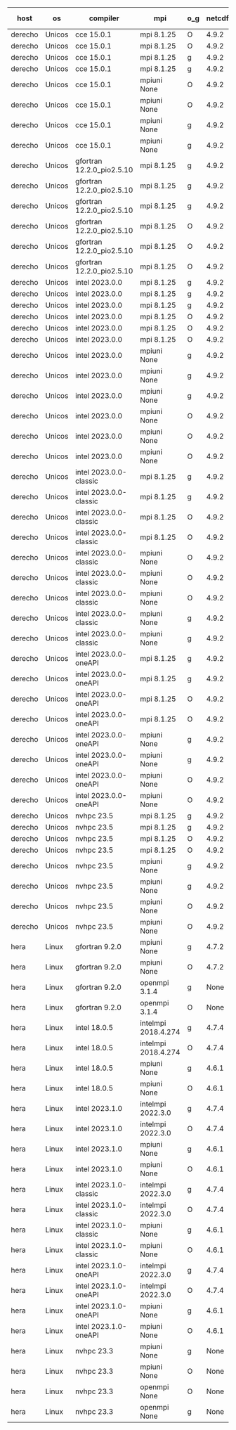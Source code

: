 

| host     | os       | compiler                              | mpi                      | o_g        | netcdf        | build       | u_pass          | u_fail          | s_pass            | s_fail            | e_pass             | e_fail             | nuopc_pass       | nuopc_fail       | artifacts link          |
|----------|----------|---------------------------------------|--------------------------|------------|---------------|-------------|-----------------|-----------------|-------------------|-------------------|--------------------|--------------------|------------------|------------------|-------------------------|
| derecho | Unicos | cce 15.0.1 | mpi 8.1.25  | O | 4.9.2  | PASS | 13989 | 102 | 49 | 0 | 80 | 1 | 0 | 0 | <a href="https://github.com/esmf-org/esmf-test-artifacts/tree/d59f7d71d1a5ca59ee6645b91860d1e896b78aa8/bugfix_esmf_config/cce/15.0.1/O/mpi/8.1.25" target="_blank">d59f7d7</a> | 
| derecho | Unicos | cce 15.0.1 | mpi 8.1.25  | O | 4.9.2  | PASS | 13989 | 102 | 49 | 0 | 80 | 1 | 0 | 0 | <a href="https://github.com/esmf-org/esmf-test-artifacts/tree/a8ae3c5b4fd56f3ed51348889332430021ec0fca/bugfix_esmf_config/cce/15.0.1/O/mpi/8.1.25" target="_blank">a8ae3c5</a> | 
| derecho | Unicos | cce 15.0.1 | mpi 8.1.25  | g | 4.9.2  | PASS | None | None | None | None | None | None | None | None | <a href="https://github.com/esmf-org/esmf-test-artifacts/tree/e389bc2e5e86af73a04007df0c3214d1fcce4d99/bugfix_esmf_config/cce/15.0.1/g/mpi/8.1.25" target="_blank">e389bc2</a> | 
| derecho | Unicos | cce 15.0.1 | mpi 8.1.25  | g | 4.9.2  | PASS | None | None | None | None | None | None | None | None | <a href="https://github.com/esmf-org/esmf-test-artifacts/tree/dbc669fca3b7ce4727cf185304f6f926484d4f4f/bugfix_esmf_config/cce/15.0.1/g/mpi/8.1.25" target="_blank">dbc669f</a> | 
| derecho | Unicos | cce 15.0.1 | mpiuni None  | O | 4.9.2  | PASS | 12343 | 80 | 8 | 0 | 43 | 1 | None | None | <a href="https://github.com/esmf-org/esmf-test-artifacts/tree/1a557810a750e82b44b192893ddd2ca16901b998/bugfix_esmf_config/cce/15.0.1/O/mpiuni/None" target="_blank">1a55781</a> | 
| derecho | Unicos | cce 15.0.1 | mpiuni None  | O | 4.9.2  | PASS | 12343 | 80 | 8 | 0 | 44 | 0 | None | None | <a href="https://github.com/esmf-org/esmf-test-artifacts/tree/f6b5873cd66bef890bafa4ef83e15ecaa6007e56/bugfix_esmf_config/cce/15.0.1/O/mpiuni/None" target="_blank">f6b5873</a> | 
| derecho | Unicos | cce 15.0.1 | mpiuni None  | g | 4.9.2  | PASS | None | None | None | None | None | None | None | None | <a href="https://github.com/esmf-org/esmf-test-artifacts/tree/7c3da922576d7ac0b62aafdda59151d0823df91e/bugfix_esmf_config/cce/15.0.1/g/mpiuni/None" target="_blank">7c3da92</a> | 
| derecho | Unicos | cce 15.0.1 | mpiuni None  | g | 4.9.2  | PASS | None | None | None | None | None | None | None | None | <a href="https://github.com/esmf-org/esmf-test-artifacts/tree/384b4dca0c9fd878569b3fe3a103729a9d491f98/bugfix_esmf_config/cce/15.0.1/g/mpiuni/None" target="_blank">384b4dc</a> | 
| derecho | Unicos | gfortran 12.2.0_pio2.5.10 | mpi 8.1.25  | g | 4.9.2  | PASS | 14091 | 0 | 49 | 0 | None | None | None | None | <a href="https://github.com/esmf-org/esmf-test-artifacts/tree/28f36dbe7b02427cb5cf348c70af5695f86a6f0e/bugfix_esmf_config/gfortran/12.2.0_pio2.5.10/g/mpi/8.1.25" target="_blank">28f36db</a> | 
| derecho | Unicos | gfortran 12.2.0_pio2.5.10 | mpi 8.1.25  | g | 4.9.2  | PASS | 14091 | 0 | 49 | 0 | None | None | None | None | <a href="https://github.com/esmf-org/esmf-test-artifacts/tree/a5b2f00b249a3bb61032335a68a611fd6801524a/bugfix_esmf_config/gfortran/12.2.0_pio2.5.10/g/mpi/8.1.25" target="_blank">a5b2f00</a> | 
| derecho | Unicos | gfortran 12.2.0_pio2.5.10 | mpi 8.1.25  | g | 4.9.2  | PASS | 14091 | 0 | 49 | 0 | None | None | None | None | <a href="https://github.com/esmf-org/esmf-test-artifacts/tree/d6852ac09228f4b90eff4d3eae808ca2b2f76f47/bugfix_esmf_config/gfortran/12.2.0_pio2.5.10/g/mpi/8.1.25" target="_blank">d6852ac</a> | 
| derecho | Unicos | gfortran 12.2.0_pio2.5.10 | mpi 8.1.25  | O | 4.9.2  | PASS | None | None | None | None | None | None | None | None | <a href="https://github.com/esmf-org/esmf-test-artifacts/tree/3fef59a1b44692165e747a6a318a727208d3deac/bugfix_esmf_config/gfortran/12.2.0_pio2.5.10/O/mpi/8.1.25" target="_blank">3fef59a</a> | 
| derecho | Unicos | gfortran 12.2.0_pio2.5.10 | mpi 8.1.25  | O | 4.9.2  | PASS | None | None | None | None | None | None | None | None | <a href="https://github.com/esmf-org/esmf-test-artifacts/tree/651a8e19e4c4e4c6fdd7d84f270dcac2556f214d/bugfix_esmf_config/gfortran/12.2.0_pio2.5.10/O/mpi/8.1.25" target="_blank">651a8e1</a> | 
| derecho | Unicos | gfortran 12.2.0_pio2.5.10 | mpi 8.1.25  | O | 4.9.2  | PASS | None | None | None | None | None | None | None | None | <a href="https://github.com/esmf-org/esmf-test-artifacts/tree/fea8eb3b4df825db625f8505d73756b29745c506/bugfix_esmf_config/gfortran/12.2.0_pio2.5.10/O/mpi/8.1.25" target="_blank">fea8eb3</a> | 
| derecho | Unicos | intel 2023.0.0 | mpi 8.1.25  | g | 4.9.2  | PASS | None | None | None | None | None | None | None | None | <a href="https://github.com/esmf-org/esmf-test-artifacts/tree/6c04fde195e5b4a2df509a0fc67a2ee9ba9e2bba/bugfix_esmf_config/intel/2023.0.0/g/mpi/8.1.25" target="_blank">6c04fde</a> | 
| derecho | Unicos | intel 2023.0.0 | mpi 8.1.25  | g | 4.9.2  | PASS | None | None | None | None | None | None | None | None | <a href="https://github.com/esmf-org/esmf-test-artifacts/tree/9ea56b46666578f3154106fcc6f6887f64f448d3/bugfix_esmf_config/intel/2023.0.0/g/mpi/8.1.25" target="_blank">9ea56b4</a> | 
| derecho | Unicos | intel 2023.0.0 | mpi 8.1.25  | g | 4.9.2  | PASS | None | None | None | None | None | None | None | None | <a href="https://github.com/esmf-org/esmf-test-artifacts/tree/092b9bbe34e0f615c3746935c8a1214fb5eabce9/bugfix_esmf_config/intel/2023.0.0/g/mpi/8.1.25" target="_blank">092b9bb</a> | 
| derecho | Unicos | intel 2023.0.0 | mpi 8.1.25  | O | 4.9.2  | PASS | None | None | None | None | None | None | None | None | <a href="https://github.com/esmf-org/esmf-test-artifacts/tree/bab16b394067294b714945f56dcfdf226cac0625/bugfix_esmf_config/intel/2023.0.0/O/mpi/8.1.25" target="_blank">bab16b3</a> | 
| derecho | Unicos | intel 2023.0.0 | mpi 8.1.25  | O | 4.9.2  | PASS | None | None | None | None | None | None | None | None | <a href="https://github.com/esmf-org/esmf-test-artifacts/tree/ae98140d71583f2a3c35334635c2a29c292bbd13/bugfix_esmf_config/intel/2023.0.0/O/mpi/8.1.25" target="_blank">ae98140</a> | 
| derecho | Unicos | intel 2023.0.0 | mpi 8.1.25  | O | 4.9.2  | PASS | None | None | None | None | None | None | None | None | <a href="https://github.com/esmf-org/esmf-test-artifacts/tree/5c62a631b1f6b7e1c6ab27f0a191a1ad78e45d06/bugfix_esmf_config/intel/2023.0.0/O/mpi/8.1.25" target="_blank">5c62a63</a> | 
| derecho | Unicos | intel 2023.0.0 | mpiuni None  | g | 4.9.2  | PASS | None | None | None | None | None | None | None | None | <a href="https://github.com/esmf-org/esmf-test-artifacts/tree/0e93e92825941ca04720dceb0b29d2777695b4bf/bugfix_esmf_config/intel/2023.0.0/g/mpiuni/None" target="_blank">0e93e92</a> | 
| derecho | Unicos | intel 2023.0.0 | mpiuni None  | g | 4.9.2  | PASS | None | None | None | None | None | None | None | None | <a href="https://github.com/esmf-org/esmf-test-artifacts/tree/80df0346d7d20f3a4e3680979f38f21ef8a45f72/bugfix_esmf_config/intel/2023.0.0/g/mpiuni/None" target="_blank">80df034</a> | 
| derecho | Unicos | intel 2023.0.0 | mpiuni None  | g | 4.9.2  | PASS | None | None | None | None | None | None | None | None | <a href="https://github.com/esmf-org/esmf-test-artifacts/tree/e68ff218815fc830312faf4371b19ff438bfa5e9/bugfix_esmf_config/intel/2023.0.0/g/mpiuni/None" target="_blank">e68ff21</a> | 
| derecho | Unicos | intel 2023.0.0 | mpiuni None  | O | 4.9.2  | PASS | 12423 | 0 | 8 | 0 | None | None | None | None | <a href="https://github.com/esmf-org/esmf-test-artifacts/tree/aaf1228f8b1d9798549fe74380fda40761750e41/bugfix_esmf_config/intel/2023.0.0/O/mpiuni/None" target="_blank">aaf1228</a> | 
| derecho | Unicos | intel 2023.0.0 | mpiuni None  | O | 4.9.2  | PASS | None | None | None | None | None | None | None | None | <a href="https://github.com/esmf-org/esmf-test-artifacts/tree/1899abcf1e3aeb1230763c304e467e7df51e036d/bugfix_esmf_config/intel/2023.0.0/O/mpiuni/None" target="_blank">1899abc</a> | 
| derecho | Unicos | intel 2023.0.0 | mpiuni None  | O | 4.9.2  | PASS | 12423 | 0 | 8 | 0 | None | None | None | None | <a href="https://github.com/esmf-org/esmf-test-artifacts/tree/b4909825743575d83c0c343cae0995f511823dec/bugfix_esmf_config/intel/2023.0.0/O/mpiuni/None" target="_blank">b490982</a> | 
| derecho | Unicos | intel 2023.0.0-classic | mpi 8.1.25  | g | 4.9.2  | PASS | None | None | None | None | None | None | None | None | <a href="https://github.com/esmf-org/esmf-test-artifacts/tree/b2cf090cd35ad2bbe6df572508db56687bb61777/bugfix_esmf_config/intel/2023.0.0-classic/g/mpi/8.1.25" target="_blank">b2cf090</a> | 
| derecho | Unicos | intel 2023.0.0-classic | mpi 8.1.25  | g | 4.9.2  | PASS | None | None | None | None | None | None | None | None | <a href="https://github.com/esmf-org/esmf-test-artifacts/tree/ee9db688d47acbbce2d1a7f50677676cd4b05ea1/bugfix_esmf_config/intel/2023.0.0-classic/g/mpi/8.1.25" target="_blank">ee9db68</a> | 
| derecho | Unicos | intel 2023.0.0-classic | mpi 8.1.25  | O | 4.9.2  | PASS | None | None | None | None | None | None | None | None | <a href="https://github.com/esmf-org/esmf-test-artifacts/tree/7d40a0686792dd44d74afc9b2866767387719124/bugfix_esmf_config/intel/2023.0.0-classic/O/mpi/8.1.25" target="_blank">7d40a06</a> | 
| derecho | Unicos | intel 2023.0.0-classic | mpi 8.1.25  | O | 4.9.2  | PASS | None | None | None | None | None | None | None | None | <a href="https://github.com/esmf-org/esmf-test-artifacts/tree/607330e0386e3ed081068b56a979fbf2d074c2e2/bugfix_esmf_config/intel/2023.0.0-classic/O/mpi/8.1.25" target="_blank">607330e</a> | 
| derecho | Unicos | intel 2023.0.0-classic | mpiuni None  | O | 4.9.2  | PASS | None | None | None | None | None | None | None | None | <a href="https://github.com/esmf-org/esmf-test-artifacts/tree/45b5f3322a99997d1a20ab75ae5323fd59cc10d4/bugfix_esmf_config/intel/2023.0.0-classic/O/mpiuni/None" target="_blank">45b5f33</a> | 
| derecho | Unicos | intel 2023.0.0-classic | mpiuni None  | O | 4.9.2  | PASS | None | None | None | None | None | None | None | None | <a href="https://github.com/esmf-org/esmf-test-artifacts/tree/b6ac40c5eab100780aaaf65d54dc58479de2a65f/bugfix_esmf_config/intel/2023.0.0-classic/O/mpiuni/None" target="_blank">b6ac40c</a> | 
| derecho | Unicos | intel 2023.0.0-classic | mpiuni None  | O | 4.9.2  | PASS | None | None | None | None | None | None | None | None | <a href="https://github.com/esmf-org/esmf-test-artifacts/tree/5921b13d8c18fff5de15dd77c6e6c37313001bcb/bugfix_esmf_config/intel/2023.0.0-classic/O/mpiuni/None" target="_blank">5921b13</a> | 
| derecho | Unicos | intel 2023.0.0-classic | mpiuni None  | g | 4.9.2  | PASS | None | None | None | None | None | None | None | None | <a href="https://github.com/esmf-org/esmf-test-artifacts/tree/dbaff20d2ed7d15b6535e927c56babb9de91a17f/bugfix_esmf_config/intel/2023.0.0-classic/g/mpiuni/None" target="_blank">dbaff20</a> | 
| derecho | Unicos | intel 2023.0.0-classic | mpiuni None  | g | 4.9.2  | PASS | None | None | None | None | None | None | None | None | <a href="https://github.com/esmf-org/esmf-test-artifacts/tree/30786ee22ea64352b373e75a4841e20fbb65fccd/bugfix_esmf_config/intel/2023.0.0-classic/g/mpiuni/None" target="_blank">30786ee</a> | 
| derecho | Unicos | intel 2023.0.0-oneAPI | mpi 8.1.25  | g | 4.9.2  | PASS | None | None | None | None | None | None | None | None | <a href="https://github.com/esmf-org/esmf-test-artifacts/tree/1b40c6b3b54018edf21ba6f3a6050c16426642f4/bugfix_esmf_config/intel/2023.0.0-oneAPI/g/mpi/8.1.25" target="_blank">1b40c6b</a> | 
| derecho | Unicos | intel 2023.0.0-oneAPI | mpi 8.1.25  | g | 4.9.2  | PASS | None | None | None | None | None | None | None | None | <a href="https://github.com/esmf-org/esmf-test-artifacts/tree/8a5f98257d731dc6f0a36c38ac7d197b06c021f7/bugfix_esmf_config/intel/2023.0.0-oneAPI/g/mpi/8.1.25" target="_blank">8a5f982</a> | 
| derecho | Unicos | intel 2023.0.0-oneAPI | mpi 8.1.25  | O | 4.9.2  | PASS | None | None | None | None | None | None | None | None | <a href="https://github.com/esmf-org/esmf-test-artifacts/tree/cc7ce563b63586830278c1502eaebc548227d1f2/bugfix_esmf_config/intel/2023.0.0-oneAPI/O/mpi/8.1.25" target="_blank">cc7ce56</a> | 
| derecho | Unicos | intel 2023.0.0-oneAPI | mpi 8.1.25  | O | 4.9.2  | PASS | None | None | None | None | None | None | None | None | <a href="https://github.com/esmf-org/esmf-test-artifacts/tree/27b0ef16fd7f4ebb82e291175e943c58d7195bf9/bugfix_esmf_config/intel/2023.0.0-oneAPI/O/mpi/8.1.25" target="_blank">27b0ef1</a> | 
| derecho | Unicos | intel 2023.0.0-oneAPI | mpiuni None  | g | 4.9.2  | PASS | None | None | None | None | None | None | None | None | <a href="https://github.com/esmf-org/esmf-test-artifacts/tree/2ec9e6cd7f1a97a4d719b4ecb015130e89d33e4e/bugfix_esmf_config/intel/2023.0.0-oneAPI/g/mpiuni/None" target="_blank">2ec9e6c</a> | 
| derecho | Unicos | intel 2023.0.0-oneAPI | mpiuni None  | g | 4.9.2  | PASS | None | None | None | None | None | None | None | None | <a href="https://github.com/esmf-org/esmf-test-artifacts/tree/813afe96a050291c1e585fe9b154e6c4f271570b/bugfix_esmf_config/intel/2023.0.0-oneAPI/g/mpiuni/None" target="_blank">813afe9</a> | 
| derecho | Unicos | intel 2023.0.0-oneAPI | mpiuni None  | O | 4.9.2  | PASS | None | None | None | None | None | None | None | None | <a href="https://github.com/esmf-org/esmf-test-artifacts/tree/27bffb5349b41900e93a2533e84ebb32027ae449/bugfix_esmf_config/intel/2023.0.0-oneAPI/O/mpiuni/None" target="_blank">27bffb5</a> | 
| derecho | Unicos | intel 2023.0.0-oneAPI | mpiuni None  | O | 4.9.2  | PASS | None | None | None | None | None | None | None | None | <a href="https://github.com/esmf-org/esmf-test-artifacts/tree/ed8f3e3390b3d7849cb9e7d159c561fb6ab999b3/bugfix_esmf_config/intel/2023.0.0-oneAPI/O/mpiuni/None" target="_blank">ed8f3e3</a> | 
| derecho | Unicos | nvhpc 23.5 | mpi 8.1.25  | g | 4.9.2  | PASS | None | None | None | None | None | None | None | None | <a href="https://github.com/esmf-org/esmf-test-artifacts/tree/9401e2de3029a8d2cff98c080c1324313e52eb26/bugfix_esmf_config/nvhpc/23.5/g/mpi/8.1.25" target="_blank">9401e2d</a> | 
| derecho | Unicos | nvhpc 23.5 | mpi 8.1.25  | g | 4.9.2  | PASS | None | None | None | None | None | None | None | None | <a href="https://github.com/esmf-org/esmf-test-artifacts/tree/72b5acef9ab848be919e3541534347846f30c4a9/bugfix_esmf_config/nvhpc/23.5/g/mpi/8.1.25" target="_blank">72b5ace</a> | 
| derecho | Unicos | nvhpc 23.5 | mpi 8.1.25  | O | 4.9.2  | PASS | None | None | None | None | None | None | None | None | <a href="https://github.com/esmf-org/esmf-test-artifacts/tree/0d87c627b2d421c300737ed69852d0c750a9f39a/bugfix_esmf_config/nvhpc/23.5/O/mpi/8.1.25" target="_blank">0d87c62</a> | 
| derecho | Unicos | nvhpc 23.5 | mpi 8.1.25  | O | 4.9.2  | PASS | None | None | None | None | None | None | None | None | <a href="https://github.com/esmf-org/esmf-test-artifacts/tree/21bbe58107a7a27682f2e2bbfe8a6c54115824d7/bugfix_esmf_config/nvhpc/23.5/O/mpi/8.1.25" target="_blank">21bbe58</a> | 
| derecho | Unicos | nvhpc 23.5 | mpiuni None  | g | 4.9.2  | PASS | None | None | None | None | None | None | None | None | <a href="https://github.com/esmf-org/esmf-test-artifacts/tree/427fcb163f0f1808deef5d344504ac3764c68426/bugfix_esmf_config/nvhpc/23.5/g/mpiuni/None" target="_blank">427fcb1</a> | 
| derecho | Unicos | nvhpc 23.5 | mpiuni None  | g | 4.9.2  | PASS | None | None | None | None | None | None | None | None | <a href="https://github.com/esmf-org/esmf-test-artifacts/tree/16f8a90e105d37a9bff0564b3531dc42e6451776/bugfix_esmf_config/nvhpc/23.5/g/mpiuni/None" target="_blank">16f8a90</a> | 
| derecho | Unicos | nvhpc 23.5 | mpiuni None  | O | 4.9.2  | PASS | None | None | None | None | None | None | None | None | <a href="https://github.com/esmf-org/esmf-test-artifacts/tree/490980f5a10f5fc75746f358fb7e19bb938d6bbf/bugfix_esmf_config/nvhpc/23.5/O/mpiuni/None" target="_blank">490980f</a> | 
| derecho | Unicos | nvhpc 23.5 | mpiuni None  | O | 4.9.2  | PASS | None | None | None | None | None | None | None | None | <a href="https://github.com/esmf-org/esmf-test-artifacts/tree/d07da81818a0403a0b20413f89e4ef3bf00707ad/bugfix_esmf_config/nvhpc/23.5/O/mpiuni/None" target="_blank">d07da81</a> | 
| hera | Linux | gfortran 9.2.0 | mpiuni None  | g | 4.7.2  | PASS | None | None | None | None | None | None | None | None | <a href="https://github.com/esmf-org/esmf-test-artifacts/tree/9f7a72ffdab82558af0cc3cf3310b70dc87a0a19/bugfix_esmf_config/gfortran/9.2.0/g/mpiuni/None" target="_blank">9f7a72f</a> | 
| hera | Linux | gfortran 9.2.0 | mpiuni None  | O | 4.7.2  | PASS | None | None | None | None | None | None | None | None | <a href="https://github.com/esmf-org/esmf-test-artifacts/tree/71d3e713bdd63c5d62ce0f32e329f3dc2acdbd39/bugfix_esmf_config/gfortran/9.2.0/O/mpiuni/None" target="_blank">71d3e71</a> | 
| hera | Linux | gfortran 9.2.0 | openmpi 3.1.4  | g | None  | PASS | None | None | None | None | None | None | None | None | <a href="https://github.com/esmf-org/esmf-test-artifacts/tree/507ec0c0abaa8c96acafbcaa88df47cf3065ac32/bugfix_esmf_config/gfortran/9.2.0/g/openmpi/3.1.4" target="_blank">507ec0c</a> | 
| hera | Linux | gfortran 9.2.0 | openmpi 3.1.4  | O | None  | PASS | None | None | None | None | None | None | None | None | <a href="https://github.com/esmf-org/esmf-test-artifacts/tree/1038be63fa748e11975412c1cdc9394baa1a7038/bugfix_esmf_config/gfortran/9.2.0/O/openmpi/3.1.4" target="_blank">1038be6</a> | 
| hera | Linux | intel 18.0.5 | intelmpi 2018.4.274  | g | 4.7.4  | PASS | None | None | None | None | None | None | None | None | <a href="https://github.com/esmf-org/esmf-test-artifacts/tree/f97b819b4485b356cb92ec567efd31c2ec335227/bugfix_esmf_config/intel/18.0.5/g/intelmpi/2018.4.274" target="_blank">f97b819</a> | 
| hera | Linux | intel 18.0.5 | intelmpi 2018.4.274  | O | 4.7.4  | PASS | 14091 | 0 | 49 | 0 | 81 | 0 | 0 | 0 | <a href="https://github.com/esmf-org/esmf-test-artifacts/tree/ad7f8b12621802d82d88cee33f14314dd0fa9f59/bugfix_esmf_config/intel/18.0.5/O/intelmpi/2018.4.274" target="_blank">ad7f8b1</a> | 
| hera | Linux | intel 18.0.5 | mpiuni None  | g | 4.6.1  | PASS | None | None | None | None | None | None | None | None | <a href="https://github.com/esmf-org/esmf-test-artifacts/tree/bc11f44381df57784eade87b118ec6ff4cc9b4c1/bugfix_esmf_config/intel/18.0.5/g/mpiuni/None" target="_blank">bc11f44</a> | 
| hera | Linux | intel 18.0.5 | mpiuni None  | O | 4.6.1  | PASS | 12423 | 0 | 8 | 0 | 44 | 0 | None | None | <a href="https://github.com/esmf-org/esmf-test-artifacts/tree/49490f9c951d6990c60e5443987e90b3068645e6/bugfix_esmf_config/intel/18.0.5/O/mpiuni/None" target="_blank">49490f9</a> | 
| hera | Linux | intel 2023.1.0 | intelmpi 2022.3.0  | g | 4.7.4  | PASS | None | None | None | None | None | None | None | None | <a href="https://github.com/esmf-org/esmf-test-artifacts/tree/5f6b26631946c00bd401e0448818fc3d1fe77023/bugfix_esmf_config/intel/2023.1.0/g/intelmpi/2022.3.0" target="_blank">5f6b266</a> | 
| hera | Linux | intel 2023.1.0 | intelmpi 2022.3.0  | O | 4.7.4  | PASS | None | None | None | None | None | None | None | None | <a href="https://github.com/esmf-org/esmf-test-artifacts/tree/90f5c28362365e255a10d19bc576402ce929644b/bugfix_esmf_config/intel/2023.1.0/O/intelmpi/2022.3.0" target="_blank">90f5c28</a> | 
| hera | Linux | intel 2023.1.0 | mpiuni None  | g | 4.6.1  | PASS | None | None | None | None | None | None | None | None | <a href="https://github.com/esmf-org/esmf-test-artifacts/tree/521069f8fb860e771ed915e40dd52554c4c62a81/bugfix_esmf_config/intel/2023.1.0/g/mpiuni/None" target="_blank">521069f</a> | 
| hera | Linux | intel 2023.1.0 | mpiuni None  | O | 4.6.1  | PASS | 12423 | 0 | 8 | 0 | 44 | 0 | None | None | <a href="https://github.com/esmf-org/esmf-test-artifacts/tree/076f197567a83903035ba2128e212e5d171a38b6/bugfix_esmf_config/intel/2023.1.0/O/mpiuni/None" target="_blank">076f197</a> | 
| hera | Linux | intel 2023.1.0-classic | intelmpi 2022.3.0  | g | 4.7.4  | PASS | None | None | None | None | None | None | None | None | <a href="https://github.com/esmf-org/esmf-test-artifacts/tree/aa56ffed1f17bf4d08184837f56244d8e60063c8/bugfix_esmf_config/intel/2023.1.0-classic/g/intelmpi/2022.3.0" target="_blank">aa56ffe</a> | 
| hera | Linux | intel 2023.1.0-classic | intelmpi 2022.3.0  | O | 4.7.4  | PASS | None | None | None | None | None | None | None | None | <a href="https://github.com/esmf-org/esmf-test-artifacts/tree/b9055b055cb4a4bf15c157719820e7a4c712a771/bugfix_esmf_config/intel/2023.1.0-classic/O/intelmpi/2022.3.0" target="_blank">b9055b0</a> | 
| hera | Linux | intel 2023.1.0-classic | mpiuni None  | g | 4.6.1  | PASS | None | None | None | None | None | None | None | None | <a href="https://github.com/esmf-org/esmf-test-artifacts/tree/4f6b8d2e4528136ab2920233066d3eb6fff502d7/bugfix_esmf_config/intel/2023.1.0-classic/g/mpiuni/None" target="_blank">4f6b8d2</a> | 
| hera | Linux | intel 2023.1.0-classic | mpiuni None  | O | 4.6.1  | PASS | None | None | None | None | None | None | None | None | <a href="https://github.com/esmf-org/esmf-test-artifacts/tree/b0742a4bda9bdab8ddbcc5ba331a77d057634093/bugfix_esmf_config/intel/2023.1.0-classic/O/mpiuni/None" target="_blank">b0742a4</a> | 
| hera | Linux | intel 2023.1.0-oneAPI | intelmpi 2022.3.0  | g | 4.7.4  | PASS | 14020 | 71 | 49 | 0 | None | None | None | None | <a href="https://github.com/esmf-org/esmf-test-artifacts/tree/594010b72dcee39c9606a6c698984e4cd6e16561/bugfix_esmf_config/intel/2023.1.0-oneAPI/g/intelmpi/2022.3.0" target="_blank">594010b</a> | 
| hera | Linux | intel 2023.1.0-oneAPI | intelmpi 2022.3.0  | O | 4.7.4  | FAIL | None | None | None | None | None | None | None | None | <a href="https://github.com/esmf-org/esmf-test-artifacts/tree/acf16c9b3109ddd7e0857bc7859908ff3bbddce4/bugfix_esmf_config/intel/2023.1.0-oneAPI/O/intelmpi/2022.3.0" target="_blank">acf16c9</a> | 
| hera | Linux | intel 2023.1.0-oneAPI | mpiuni None  | g | 4.6.1  | PASS | None | None | None | None | None | None | None | None | <a href="https://github.com/esmf-org/esmf-test-artifacts/tree/59c0d54bb15ffbc3b98d7383b8a8721cab905375/bugfix_esmf_config/intel/2023.1.0-oneAPI/g/mpiuni/None" target="_blank">59c0d54</a> | 
| hera | Linux | intel 2023.1.0-oneAPI | mpiuni None  | O | 4.6.1  | FAIL | None | None | None | None | None | None | None | None | <a href="https://github.com/esmf-org/esmf-test-artifacts/tree/aba433fa40862399f03206a0d7797f8ef1d24d4d/bugfix_esmf_config/intel/2023.1.0-oneAPI/O/mpiuni/None" target="_blank">aba433f</a> | 
| hera | Linux | nvhpc 23.3 | mpiuni None  | g | None  | PASS | None | None | None | None | None | None | None | None | <a href="https://github.com/esmf-org/esmf-test-artifacts/tree/887366330eea638254fc539d83f0995d411499fb/bugfix_esmf_config/nvhpc/23.3/g/mpiuni/None" target="_blank">8873663</a> | 
| hera | Linux | nvhpc 23.3 | mpiuni None  | O | None  | PASS | None | None | None | None | None | None | None | None | <a href="https://github.com/esmf-org/esmf-test-artifacts/tree/be7f0673b501bc4454eebc61ffc9da5de6292198/bugfix_esmf_config/nvhpc/23.3/O/mpiuni/None" target="_blank">be7f067</a> | 
| hera | Linux | nvhpc 23.3 | openmpi None  | O | None  | PASS | None | None | None | None | None | None | None | None | <a href="https://github.com/esmf-org/esmf-test-artifacts/tree/4f920b6006c6a7401a803a935f0252f9176113a6/bugfix_esmf_config/nvhpc/23.3/O/openmpi/None" target="_blank">4f920b6</a> | 
| hera | Linux | nvhpc 23.3 | openmpi None  | g | None  | PASS | None | None | None | None | None | None | None | None | <a href="https://github.com/esmf-org/esmf-test-artifacts/tree/ae72679797be8b7d3c6b802743c6658ae308bfa5/bugfix_esmf_config/nvhpc/23.3/g/openmpi/None" target="_blank">ae72679</a> | 
